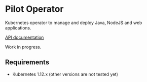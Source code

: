 # Pilot Operator

Kubernetes operator to manage and deploy Java, NodeJS and web applications.

[API documentation](doc/api.md)

Work in progress.

## Requirements

- Kubernetes 1.12.x (other versions are not tested yet)
